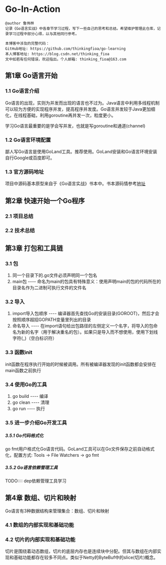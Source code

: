 # Go-In-Action
```
@author 鲁伟林
记录《Go语言实战》中各章节学习过程，写下一些自己的思考和总结。希望维护管理此仓库，记录学习过程中部分心得，以与其他同行参考。

本博客中涉及的完整代码：
GitHub地址: https://github.com/thinkingfioa/go-learning
本人博客地址: https://blog.csdn.net/thinking_fioa
文中如若有任何错误，欢迎指出。个人邮箱: thinking_fioa@163.com
```

## 第1章 Go语言开始

### 1.1 Go语言介绍
Go语言的出现，实则为并发而出现的语言也不过为。Java语言中利用多线程机制可以较为方便的实现程序并发，提高程序并发度。Go语言并发较于Java更加细化，在线程基础，利用goroutine再并发一次，粒度更小。

学习Go语言最重要的是学会写并发，也就是写goroutine和通道(channel)

### 1.2 Go语言环境配置
鄙人写Go语言是使用GoLand工具。推荐使用。GoLand安装和Go语言环境安装自行Google或百度即可。

### 1.3 官方源码地址
项目中源码基本原型来自于《Go语言实战》书本中。书本源码情参考[地址](https://github.com/goinaction/code)

## 第2章 快速开始一个Go程序

### 2.1 项目总结 

### 2.2 技术总结

## 第3章 打包和工具链

### 3.1 包
1. 同一个目录下的.go文件必须声明同一个包名
2. main包 ---- 命名为main的包具有特殊意义：使用声明main的包的代码所在的目录名作为二进制可执行文件的文件名

### 3.2 导入
1. import导入包顺序 ---- 编译器首先查找Go的安装目录(GOROOT)，然后才会按照顺序超招GOPATH变量里列出的目录
2. 命名导入 ---- 在import语句给出包路径的左侧定义一个名字，将导入的包命名为新的名字（用于解决重名的包）。如果只是导入而不想使用，使用下划线字符(_)（空白标识符）

### 3.3 函数init
init函数在程序执行开始的时候被调用。所有被编译器发现的init函数都会安排在main函数之前执行

### 3.4 使用Go的工具
1. go build ---- 编译
2. go clean ---- 清理
3. go run ---- 执行

### 3.5 进一步介绍Go开发工具

##### 3.5.1 Go代码格式化
go fmt用户格式化Go语言代码。GoLand工具可以在Go文件保存之前自动格式化，配置方式: Tools -> File Watchers -> go fmt

##### 3.5.2 Go语言依赖管理工具
TODO:::: dep依赖管理工具学习

## 第4章 数组、切片和映射
Go语言有3种数据结构来管理集合：数组、切片和映射

### 4.1 数组的内部实现和基础功能


### 4.2 切片的内部实现和基础功能
切片是围绕着动态数组，切片的底层内存也是连续块中分配。但其与数组在内部实现和基础功能都存在较多不同点。类似于Netty的ByteBuf中的slice(切片)概念。






















